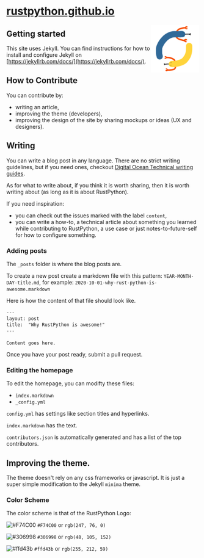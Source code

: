 # [rustpython.github.io](https://rustpython.github.io)

<img src="./logo.png" width="125" height="125" align="right" />

## Getting started

This site uses Jekyll. You can find instructions for how to install and configure Jekyll on [https://jekyllrb.com/docs/](https://jekyllrb.com/docs/).

## How to Contribute
You can contribute by:
- writing an article,
- improving the theme (developers),
- improving the design of the site by sharing mockups or ideas (UX and designers).

## Writing

You can write a blog post in any language. There are no strict writing guidelines, but if you need ones, checkout [Digital Ocean Technical writing guides](https://www.digitalocean.com/community/tutorials/digitalocean-s-technical-writing-guidelines).

As for what to write about, if you think it is worth sharing, then it is worth writing about (as long as it is about RustPython).

If you need inspiration:
- you can check out the issues marked with the label `content`,
- you can write a how-to, a technical article about something you learned while contributing to RustPython, a use case or just notes-to-future-self for how to configure something.

### Adding posts

The `_posts` folder is where the blog posts are.  

To create a new post create a markdown file with this pattern: `YEAR-MONTH-DAY-title.md`, for example: `2020-10-01-why-rust-python-is-awesome.markdown`

Here is how the content of that file should look like.

```
---
layout: post
title:  "Why RustPython is awesome!"
---

Content goes here.

```

Once you have your post ready, submit a pull request. 

### Editing the homepage

To edit the homepage, you can modifty these files:

- `index.markdown`
- `_config.yml`

`config.yml` has settings like section titles and hyperlinks.

`index.markdown` has the text.  

`contributors.json` is automatically generated and has a list of the top contributors.

## Improving the theme.

The theme doesn't rely on any css frameworks or javascript. It is just a super simple modification to the Jekyll `minima` theme. 

### Color Scheme

The color scheme is that of the RustPython Logo:

![#F74C00](https://via.placeholder.com/15/F74C00/000000?text=+) `#F74C00` or `rgb(247, 76, 0)`  

![#306998](https://via.placeholder.com/15/306998/000000?text=+) `#306998` or `rgb(48, 105, 152)`  

![#ffd43b](https://via.placeholder.com/15/ffd43b/000000?text=+) `#ffd43b` or `rgb(255, 212, 59)`  
